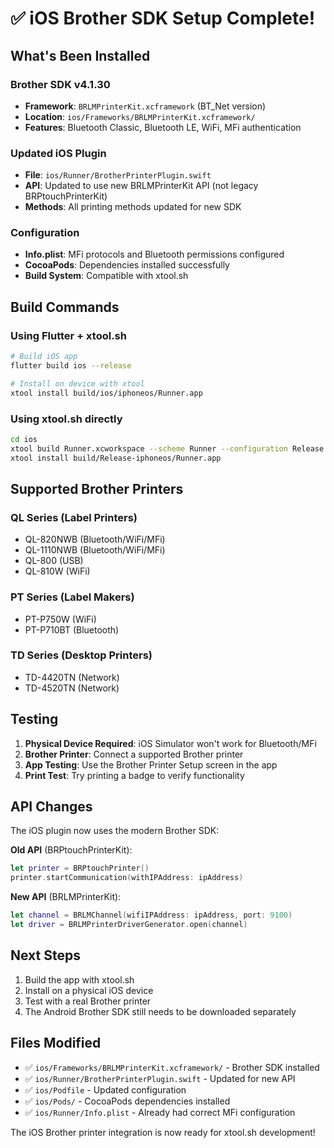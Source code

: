 # ✅ iOS Brother SDK Setup Complete!

## What's Been Installed

### Brother SDK v4.1.30
- **Framework**: `BRLMPrinterKit.xcframework` (BT_Net version)
- **Location**: `ios/Frameworks/BRLMPrinterKit.xcframework/`
- **Features**: Bluetooth Classic, Bluetooth LE, WiFi, MFi authentication

### Updated iOS Plugin
- **File**: `ios/Runner/BrotherPrinterPlugin.swift`
- **API**: Updated to use new BRLMPrinterKit API (not legacy BRPtouchPrinterKit)
- **Methods**: All printing methods updated for new SDK

### Configuration
- **Info.plist**: MFi protocols and Bluetooth permissions configured
- **CocoaPods**: Dependencies installed successfully
- **Build System**: Compatible with xtool.sh

## Build Commands

### Using Flutter + xtool.sh
```bash
# Build iOS app
flutter build ios --release

# Install on device with xtool
xtool install build/ios/iphoneos/Runner.app
```

### Using xtool.sh directly
```bash
cd ios
xtool build Runner.xcworkspace --scheme Runner --configuration Release
xtool install build/Release-iphoneos/Runner.app
```

## Supported Brother Printers

### QL Series (Label Printers)
- QL-820NWB (Bluetooth/WiFi/MFi)
- QL-1110NWB (Bluetooth/WiFi/MFi)
- QL-800 (USB)
- QL-810W (WiFi)

### PT Series (Label Makers)
- PT-P750W (WiFi)
- PT-P710BT (Bluetooth)

### TD Series (Desktop Printers)
- TD-4420TN (Network)
- TD-4520TN (Network)

## Testing

1. **Physical Device Required**: iOS Simulator won't work for Bluetooth/MFi
2. **Brother Printer**: Connect a supported Brother printer
3. **App Testing**: Use the Brother Printer Setup screen in the app
4. **Print Test**: Try printing a badge to verify functionality

## API Changes

The iOS plugin now uses the modern Brother SDK:

**Old API** (BRPtouchPrinterKit):
```swift
let printer = BRPtouchPrinter()
printer.startCommunication(withIPAddress: ipAddress)
```

**New API** (BRLMPrinterKit):
```swift
let channel = BRLMChannel(wifiIPAddress: ipAddress, port: 9100)
let driver = BRLMPrinterDriverGenerator.open(channel)
```

## Next Steps

1. Build the app with xtool.sh
2. Install on a physical iOS device
3. Test with a real Brother printer
4. The Android Brother SDK still needs to be downloaded separately

## Files Modified

- ✅ `ios/Frameworks/BRLMPrinterKit.xcframework/` - Brother SDK installed
- ✅ `ios/Runner/BrotherPrinterPlugin.swift` - Updated for new API
- ✅ `ios/Podfile` - Updated configuration
- ✅ `ios/Pods/` - CocoaPods dependencies installed
- ✅ `ios/Runner/Info.plist` - Already had correct MFi configuration

The iOS Brother printer integration is now ready for xtool.sh development!